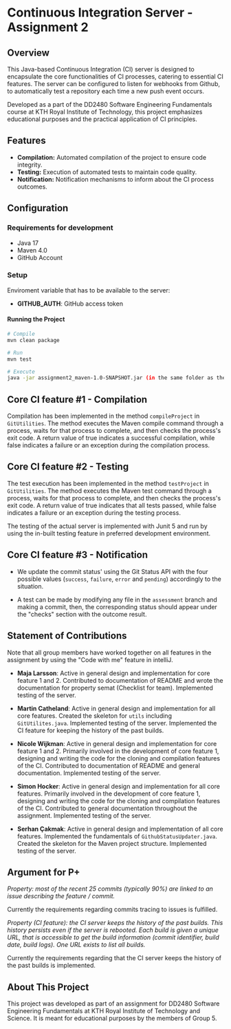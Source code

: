 # Continuous Integration Server - Assignment 2

## Overview
This Java-based Continuous Integration (CI) server is designed to encapsulate the core functionalities of CI processes, catering to essential CI features. The server can be configured to listen for webhooks from Github, to automatically test a repository each time a new push event occurs.

Developed as a part of the DD2480 Software Engineering Fundamentals course at KTH Royal Institute of Technology, this project emphasizes educational purposes and the practical application of CI principles.

## Features
- **Compilation:** Automated compilation of the project to ensure code integrity.
- **Testing:** Execution of automated tests to maintain code quality.
- **Notification:** Notification mechanisms to inform about the CI process outcomes.

## Configuration

### Requirements for development
- Java 17
- Maven 4.0
- GitHub Account

### Setup
Enviroment variable that has to be available to the server:
- **GITHUB_AUTH**: GitHub access token

#### Running the Project

```bash
# Compile
mvn clean package

# Run
mvn test

# Execute 
java -jar assignment2_maven-1.0-SNAPSHOT.jar (in the same folder as the jar file)
```
## Core CI feature #1 - Compilation
Compilation has been implemented in the method `compileProject` in `GitUtilities`. The method executes the Maven compile command through a process, waits for that process to complete, and then checks the process's exit code. A return value of true indicates a successful compilation, while false indicates a failure or an exception during the compilation process.

## Core CI feature #2 - Testing
The test execution has been implemented in the method `testProject` in `GitUtilities`. The method executes the Maven test command through a process, waits for that process to complete, and then checks the process's exit code. A return value of true indicates that all tests passed, while false indicates a failure or an exception during the testing process.

The testing of the actual server is implemented with Junit 5 and run by using the in-built testing feature in preferred development environment.

## Core CI feature #3 - Notification 
- We update the commit status' using the Git Status API with the four possible values (`success`, `failure`, `error` and `pending`) accordingly to the situation.

- A test can be made by modifying any file in the `assessment` branch and making a commit, then, the corresponding status should appear under the "checks" section with the outcome result.

## Statement of Contributions
Note that all group members have worked together on all features in the assignment by using the "Code with me" feature in intelliJ.

- **Maja Larsson**: Active in general design and implementation for core feature 1 and 2. Contributed to documentation of README and wrote the documentation for property semat (Checklist for team). Implemented testing of the server. 

- **Martin Catheland**: Active in general design and implementation for all core features. Created the skeleton for `utils` including `GitUtilites.java`. Implemented testing of the server. Implemented the CI feature for keeping the history of the past builds. 

- **Nicole Wijkman**: Active in general design and implementation for core feature 1 and 2. Primarily involved in the development of core feature 1, designing and writing the code for the cloning and compilation features of the CI. Contributed to documentation of README and general documentation. Implemented testing of the server. 

- **Simon Hocker**: Active in general design and implementation for all core features. Primarily involved in the development of core feature 1, designing and writing the code for the cloning and compilation features of the CI. Contributed to general documentation throughout the assignment. Implemented testing of the server. 

- **Serhan Çakmak**: Active in general design and implementation of all core features. Implemented the fundamentals of `GithubStatusUpdater.java`. Created the skeleton for the Maven project structure. Implemented testing of the server. 

## Argument for P+
*Property: most of the recent 25 commits (typically 90%) are linked to an issue describing the feature / commit.*

Currently the requirements regarding commits tracing to issues is fulfilled.

*Property (CI feature): the CI server keeps the history of the past builds. This history persists even if the server is rebooted. Each build is given a unique URL, that is accessible to get the build information (commit identifier, build date, build logs). One URL exists to list all builds.*

Currently the requirements regarding that the CI server keeps the history of the past builds is implemented. 

## About This Project
This project was developed as part of an assignment for DD2480 Software Engineering Fundamentals at KTH Royal Institute of Technology and Science. It is meant for educational purposes by the members of Group 5.